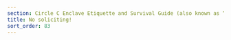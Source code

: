 ```yaml
---
section: Circle C Enclave Etiquette and Survival Guide (also known as “how not to be shamed on facebook”)
title: No soliciting!
sort_order: 83
---
```



